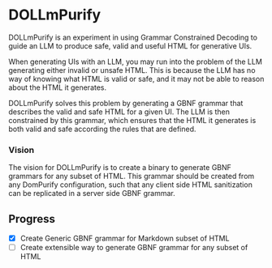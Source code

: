 # DOLLmPurify

DOLLmPurify is an experiment in using Grammar Constrained Decoding to guide an LLM to produce safe, valid and useful HTML for generative UIs.

When generating UIs with an LLM, you may run into the problem of the LLM generating either invalid or unsafe HTML. This is because the LLM has no way of knowing what HTML is valid or safe, and it may not be able to reason about the HTML it generates.

DOLLmPurify solves this problem by generating a GBNF grammar that describes the valid and safe HTML for a given UI. The LLM is then constrained by this grammar, which ensures that the HTML it generates is both valid and safe according the rules that are defined.

### Vision

The vision for DOLLmPurify is to create a binary to generate GBNF grammars for any subset of HTML. This grammar should be created from any DomPurify configuration, such that any client side HTML sanitization can be replicated in a server side GBNF grammar.

## Progress

- [x] Create Generic GBNF grammar for Markdown subset of HTML
- [ ] Create extensible way to generate GBNF grammar for any subset of HTML
